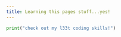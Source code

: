 ```yaml
---
title: Learning this pages stuff...yes!
---
```



``` python
print("check out my l33t coding skills!")

```
